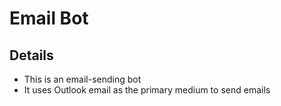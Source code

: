 # Email Bot
## Details
- This is an email-sending bot
- It uses Outlook email as the primary medium to send emails
